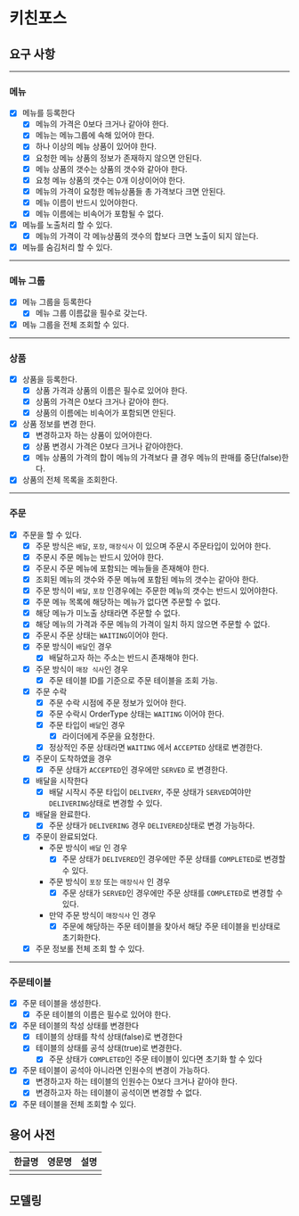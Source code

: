 # 키친포스

## 요구 사항

----

### 메뉴

- [X] 메뉴를 등록한다
    - [X] 메뉴의 가격은 0보다 크거나 같아야 한다.
    - [X] 메뉴는 메뉴그룹에 속해 있어야 한다.
    - [X] 하나 이상의 메뉴 상품이 있어야 한다.
    - [X] 요청한 메뉴 상품의 정보가 존재하지 않으면 안된다.
    - [X] 메뉴 상품의 갯수는 상품의 갯수와 같아야 한다.
    - [X] 요청 메뉴 상품의 갯수는 0개 이상이어야 한다.
    - [X] 메뉴의 가격이 요청한 메뉴상품들 총 가격보다 크면 안된다.
    - [X] 메뉴 이름이 반드시 있어야한다.
    - [X] 메뉴 이름에는 비속어가 포함될 수 없다.

- [X] 메뉴를 노출처리 할 수 있다.
    - [X] 메뉴의 가격이 각 메뉴상품의 갯수의 합보다 크면 노출이 되지 않는다.
- [X] 메뉴를 숨김처리 할 수 있다.

----

### 메뉴 그룹

- [X] 메뉴 그룹을 등록한다
    - [X] 메뉴 그룹 이름값을 필수로 갖는다.
- [X] 메뉴 그룹을 전체 조회할 수 있다.

----

### 상품

- [X] 상품을 등록한다.
    - [X] 상품 가격과 상품의 이름은 필수로 있어야 한다.
    - [X] 상품의 가격은 0보다 크거나 같아야 한다.
    - [X] 상품의 이름에는 비속어가 포함되면 안된다.

- [X] 상품 정보를 변경 한다.
    - [X] 변경하고자 하는 상품이 있어야한다.
    - [X] 상품 변경시 가격은 0보다 크거나 같아야한다.
    - [X] 메뉴 상품의 가격의 합이 메뉴의 가격보다 클 경우 메뉴의 판매를 중단(false)한다.

- [X] 상품의 전체 목록을 조회한다.

----

### 주문

- [X] 주문을 할 수 있다.
    - [X] 주문 방식은 `배달`, `포장`, `매장식사` 이 있으며 주문시 주문타입이 있어야 한다.
    - [X] 주문시 주문 메뉴는 반드시 있어야 한다.
    - [X] 주문시 주문 메뉴에 포함되는 메뉴들을 존재해야 한다.
    - [X] 조회된 메뉴의 갯수와 주문 메뉴에 포함된 메뉴의 갯수는 같아야 한다.
    - [X] 주문 방식이 `배달`, `포장` 인경우에는 주문한 메뉴의 갯수는 반드시 있어야한다.
    - [X] 주문 메뉴 목록에 해당하는 메뉴가 없다면 주문할 수 없다.
    - [X] 해당 메뉴가 미노출 상태라면 주문할 수 없다.
    - [X] 해당 메뉴의 가격과 주문 메뉴의 가격이 일치 하지 않으면 주문할 수 없다.
    - [X] 주문시 주문 상태는 `WAITING`이어야 한다.
    - [X] 주문 방식이 `배달`인 경우
        - [X] 배달하고자 하는 주소는 반드시 존재해야 한다.
    - [X] 주문 방식이 `매장 식사`인 경우
        - [X] 주문 테이블 ID를 기준으로 주문 테이블을 조회 가능.

    - [X] 주문 수락
      - [X] 주문 수락 시점에 주문 정보가 있어야 한다.
      - [X] 주문 수락시 OrderType 상태는 `WAITING` 이어야 한다.
      - [X] 주문 타입이 `배달`인 경우
          - [X] 라이더에게 주문을 요청한다.
      - [X] 정상적인 주문 상태라면 `WAITING` 에서 `ACCEPTED` 상태로 변경한다.

    - [X] 주문이 도착하였을 경우
        - [X] 주문 상태가 `ACCEPTED`인 경우에만 `SERVED` 로 변경한다.

    - [X] 배달을 시작한다
        - [X] 배달 시작시 주문 타입이 `DELIVERY`, 주문 상태가 `SERVED`여야만 `DELIVERING`상태로 변경할 수 있다.

    - [X] 배달을 완료한다.
        - [X] 주문 상태가 `DELIVERING` 경우 `DELIVERED`상태로 변경 가능하다.

    - [X] 주문이 완료되었다.
        - 주문 방식이 `배달` 인 경우
            - [X] 주문 상태가 `DELIVERED`인 경우에만 주문 상태를 `COMPLETED`로 변경할 수 있다.
        - 주문 방식이 `포장` 또는 `매장식사` 인 경우
            - [X] 주문 상태가 `SERVED`인 경우에만 주문 상태를 `COMPLETED`로 변경할 수 있다.
        - 만약 주문 방식이 `매장식사` 인 경우
            - [X] 주문에 해당하는 주문 테이블을 찾아서 해당 주문 테이블을 빈상태로 초기화한다.
    - [X] 주문 정보롤 전체 조회 할 수 있다.

----

### 주문테이블

- [X] 주문 테이블을 생성한다.
    - [X] 주문 테이블의 이름은 필수로 있어야 한다.

- [X] 주문 테이블의 착성 상태를 변경한다
    - [X] 테이블의 상태를 착석 상태(false)로 변경한다
    - [X] 테이블의 상태를 공석 상태(true)로 변경한다.
        - [X] 주문 상태가 `COMPLETED`인 주문 테이블이 있다면 초기화 할 수 있다

- [X] 주문 테이블이 공석아 아니라면 인원수의 변경이 가능하다.
    - [X] 변경하고자 하는 테이블의 인원수는 0보다 크거나 같아야 한다.
    - [X] 변경하고자 하는 테이블이 공석이면 변경할 수 없다.

- [X] 주문 테이블을 전체 조회할 수 있다.

## 용어 사전

| 한글명 | 영문명 | 설명 |
| --- | --- | --- |
|  |  |  |

## 모델링

